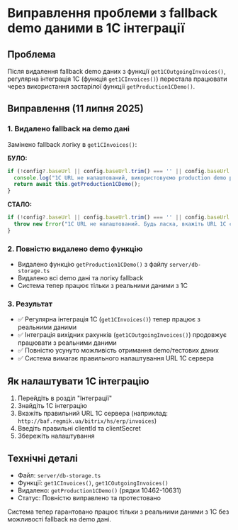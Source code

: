 # Виправлення проблеми з fallback demo даними в 1C інтеграції

## Проблема
Після видалення fallback demo даних з функції `get1COutgoingInvoices()`, регулярна інтеграція 1С (функція `get1CInvoices()`) перестала працювати через використання застарілої функції `getProduction1CDemo()`.

## Виправлення (11 липня 2025)

### 1. Видалено fallback на demo дані
Замінено fallback логіку в `get1CInvoices()`:

**БУЛО:**
```typescript
if (!config?.baseUrl || config.baseUrl.trim() === '' || config.baseUrl === 'http://') {
  console.log("1C URL не налаштований, використовуємо production demo режим");
  return await this.getProduction1CDemo();
}
```

**СТАЛО:**
```typescript
if (!config?.baseUrl || config.baseUrl.trim() === '' || config.baseUrl === 'http://') {
  throw new Error("1C URL не налаштований. Будь ласка, вкажіть URL 1C сервера в налаштуваннях інтеграції.");
}
```

### 2. Повністю видалено demo функцію
- Видалено функцію `getProduction1CDemo()` з файлу `server/db-storage.ts`
- Видалено всі demo дані та логіку fallback
- Система тепер працює тільки з реальними даними з 1С

### 3. Результат
- ✅ Регулярна інтеграція 1С (`get1CInvoices()`) тепер працює з реальними даними
- ✅ Інтеграція вихідних рахунків (`get1COutgoingInvoices()`) продовжує працювати з реальними даними
- ✅ Повністю усунуто можливість отримання demo/тестових даних
- ✅ Система вимагає правильного налаштування URL 1С сервера

## Як налаштувати 1С інтеграцію
1. Перейдіть в розділ "Інтеграції"
2. Знайдіть 1С інтеграцію
3. Вкажіть правильний URL 1С сервера (наприклад: `http://baf.regmik.ua/bitrix/hs/erp/invoices`)
4. Введіть правильні clientId та clientSecret
5. Збережіть налаштування

## Технічні деталі
- Файл: `server/db-storage.ts`
- Функції: `get1CInvoices()`, `get1COutgoingInvoices()`
- Видалено: `getProduction1CDemo()` (рядки 10462-10631)
- Статус: Повністю виправлено та протестовано

Система тепер гарантовано працює тільки з реальними даними з 1С без можливості fallback на demo дані.
